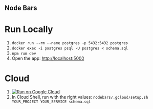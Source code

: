 Node Bars
---------

# Run Locally
1. `docker run --rm --name postgres -p 5432:5432 postgres`
1. `docker exec -i postgres psql -U postgres < schema.sql`
1. `npm run dev`
1. Open the app: [http://localhost:5000](http://localhost:5000)

# Cloud
1. [![Run on Google Cloud](https://storage.googleapis.com/cloudrun/button.svg)](https://console.cloud.google.com/cloudshell/editor?shellonly=true&cloudshell_image=gcr.io/cloudrun/button&cloudshell_git_repo=https://github.com/jamesward/nodebars)
1. In Cloud Shell, run with the right values: `nodebars/.gcloud/setup.sh YOUR_PROJECT YOUR_SERVICE schema.sql`
